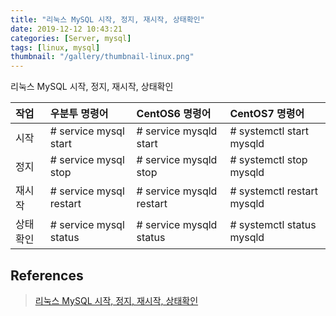 ```yaml
---
title: "리눅스 MySQL 시작, 정지, 재시작, 상태확인"
date: 2019-12-12 10:43:21
categories: [Server, mysql]
tags: [linux, mysql]
thumbnail: "/gallery/thumbnail-linux.png"
---
```


리눅스 MySQL 시작, 정지, 재시작, 상태확인

| 작업 | 우분투 명령어 | CentOS6 명령어 | CentOS7 명령어 |
|:---|:----|:---|:---|
| 시작 | # service mysql start | # service mysqld start | # systemctl start mysqld |
| 정지 | # service mysql stop | # service mysqld stop | # systemctl stop mysqld |
| 재시작 | # service mysql restart | # service mysqld restart | # systemctl restart mysqld |
| 상태확인 | # service mysql status | # service mysqld status | # systemctl status mysqld |

## References
> [리눅스 MySQL 시작, 정지, 재시작, 상태확인](http://blog.naver.com/PostView.nhn?blogId=hailey_jo&logNo=221371629870&parentCategoryNo=&categoryNo=8&viewDate=&isShowPopularPosts=true&from=search)
